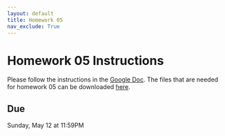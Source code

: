 ```yaml
---
layout: default
title: Homework 05
nav_exclude: True
---
```


# Homework 05 Instructions
Please follow the instructions in the <a href="https://docs.google.com/document/d/1yEcakhyZqvc70paRi4OcS1PJJqXO-YXXTroF1pYarQQ/edit?usp=sharing" target="_blank">Google Doc</a>. The files that are needed for homework 05 can be downloaded [here](../hw05.zip).

## Due
Sunday, May 12 at 11:59PM
